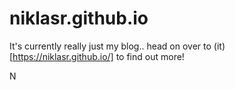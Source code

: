 # niklasr.github.io

It's currently really just my blog.. head on over to (it)[https://niklasr.github.io/] to find out more!

N

